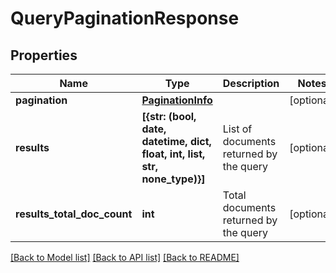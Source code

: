 # QueryPaginationResponse


## Properties
Name | Type | Description | Notes
------------ | ------------- | ------------- | -------------
**pagination** | [**PaginationInfo**](PaginationInfo.md) |  | [optional] 
**results** | **[{str: (bool, date, datetime, dict, float, int, list, str, none_type)}]** | List of documents returned by the query | [optional] 
**results_total_doc_count** | **int** | Total documents returned by the query | [optional] 

[[Back to Model list]](../README.md#documentation-for-models) [[Back to API list]](../README.md#documentation-for-api-endpoints) [[Back to README]](../README.md)


